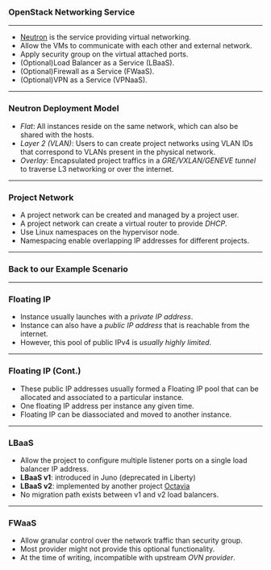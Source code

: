 ### <span class="color-openstack-red">OpenStack</span> Networking Service

---

- [Neutron](https://docs.openstack.org/neutron/latest/) is the service providing virtual networking.
- Allow the VMs to communicate with each other and external network.
- Apply security group on the virtual attached ports.
- (Optional)Load Balancer as a Service (LBaaS).
- (Optional)Firewall as a Service (FWaaS).
- (Optional)VPN as a Service (VPNaaS).

---

### <span class="color-yellow-400">Neutron Deployment Model</span>

- _Flat_: All instances reside on the same network, which can also be shared with the hosts.
- _Layer 2 (VLAN)_: Users to can create project networks using VLAN IDs that correspond to VLANs present in the physical network.
- _Overlay_: Encapsulated project traffics in a _GRE/VXLAN/GENEVE tunnel_ to traverse L3 networking or over the internet.

---

### <span class="color-yellow-400">Project Network</span>

- A project network can be created and managed by a project <span class="color-yellow-400">user</span>.
- A project network can create a virtual router to provide _DHCP_.
- Use Linux namespaces on the hypervisor node.
- Namespacing enable overlapping IP addresses for different projects.

---

### Back to our <span class="color-yellow-400">Example Scenario</span>

---

### <span class="color-yellow-400">Floating IP</span>

- Instance usually launches with a _private IP address_.
- Instance can also have a _public IP address_ that is reachable from the internet.
- However, this pool of public IPv4 is _usually highly limited_.

---

### <span class="color-yellow-400">Floating IP (Cont.)</span>
- These public IP addresses usually formed a <span class="color-yellow-400">Floating IP</span> pool that can be allocated and associated to a particular instance.
- One floating IP address per instance any given time.
- Floating IP can be diassociated and moved to another instance.

---

### <span class="color-yellow-400">LBaaS</span>

- Allow the project to configure multiple listener ports on a single load balancer IP address.
- **LBaaS v1**: introduced in Juno (deprecated in Liberty)
- **LBaaS v2**: implemented by another project [Octavia](https://docs.openstack.org/octavia/latest/)
- No migration path exists between v1 and v2 load balancers.

---

### <span class="color-yellow-400">FWaaS</span>

- Allow granular control over the network traffic than <span class="color-yellow-400">security group</span>.
- Most provider might not provide this optional functionality.
- At the time of writing, incompatible with upstream _OVN provider_.